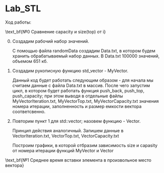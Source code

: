 # Lab_STL

Ход работы:

\text_bf{№0 Сравнение capacity и size(top) от i}

0) Создадим рабочий набор значений.

   С помощью файла randomData создадим Data.txt, в котором будем хранить обрабатываемый набор данных. В Data.txt 100000 значений, объемом 651 кб.

1) Создадим рукописную функцию std_vector - MyVector.

   Данный код будет работать следующим образом - для начала мы считаем данные с файла Data.txt в массив. После чего запустим цикл, в котором будет работать функция push_back, push_top, push_capacity; при этом выводя в отдельные файлы MyVectorIteration.txt, MyVectorTop.txt, MyVectorCapacity.txt значения номера итерации, заполненность и размер емкости вектора соответсвенно.

2) Повторим пункт 1 для std::vector; назовем функцию - Vector.

   Принцип действия аналогичный. Запишем данные в VectorIteration.txt, VectorTop.txt, VectorCapacity.txt

   Построим графики, в которой отбразим зависимость size и capasity от номера итерации функций MyVector и Vector

\text_bf{№1 Среднее время вставки элемента в произвольное место вектора}
